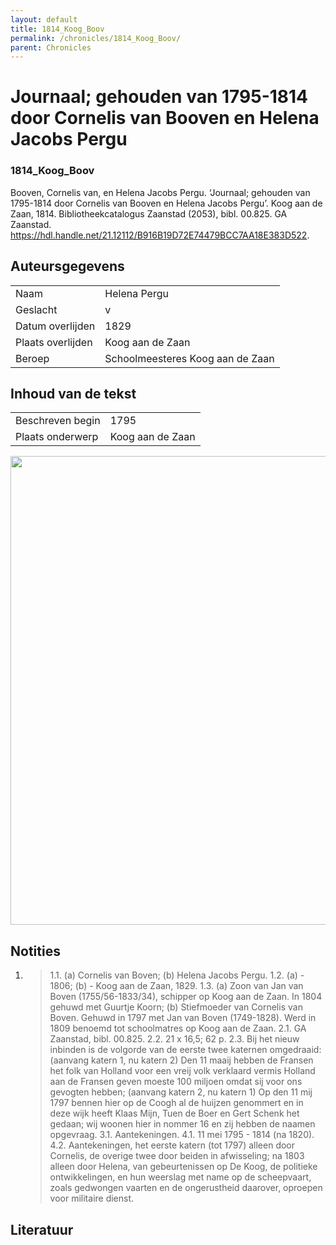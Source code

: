 ```yaml
---
layout: default
title: 1814_Koog_Boov
permalink: /chronicles/1814_Koog_Boov/
parent: Chronicles
--- 
```



# Journaal; gehouden van 1795-1814 door Cornelis van Booven en Helena Jacobs Pergu 

### 1814_Koog_Boov 

Booven, Cornelis van, en Helena Jacobs Pergu. ‘Journaal; gehouden van 1795-1814 door Cornelis van Booven en Helena Jacobs Pergu’. Koog aan de Zaan, 1814. Bibliotheekcatalogus Zaanstad (2053), bibl. 00.825. GA Zaanstad. https://hdl.handle.net/21.12112/B916B19D72E74479BCC7AA18E383D522. 

## Auteursgegevens 

| | | 
| --------------- | --------------- | 
| Naam | Helena Pergu | 
| Geslacht | v | 
| Datum overlijden | 1829 | 
| Plaats overlijden | Koog aan de Zaan | 
| Beroep | Schoolmeesteres Koog aan de Zaan | 

## Inhoud van de tekst 

| | | 
| --------------- | --------------- | 
| Beschreven begin | 1795 | 
| Plaats onderwerp | Koog aan de Zaan | 

[<img src="..\..\barplots_chronicles\1814_Koog_Boov.jpg" width="750"/>](..\..\barplots_chronicles\1814_Koog_Boov.jpg) 

## Notities 

  1. > 1.1. (a) Cornelis van Boven; (b) Helena Jacobs Pergu. 1.2. (a) - 1806; (b) - Koog aan de Zaan, 1829. 1.3. (a) Zoon van Jan van Boven (1755/56-1833/34), schipper op Koog aan de Zaan. In 1804 gehuwd met Guurtje Koorn; (b) Stiefmoeder van Cornelis van Boven. Gehuwd in 1797 met Jan van Boven (1749-1828). Werd in 1809 benoemd tot schoolmatres op Koog aan de Zaan. 2.1. GA Zaanstad, bibl. 00.825. 2.2. 21 x 16,5; 62 p. 2.3. Bij het nieuw inbinden is de volgorde van de eerste twee katernen omgedraaid: (aanvang katern 1, nu katern 2) Den 11 maaij hebben de Fransen het folk van Holland voor een vreij volk verklaard vermis Holland aan de Fransen geven moeste 100 miljoen omdat sij voor ons gevogten hebben; (aanvang katern 2, nu katern 1) Op den 11 mij 1797 bennen hier op de Coogh al de huijzen genommert en in deze wijk heeft Klaas Mijn, Tuen de Boer en Gert Schenk het gedaan; wij woonen hier in nommer 16 en zij hebben de naamen opgevraag. 3.1. Aantekeningen. 4.1. 11 mei 1795 - 1814 (na 1820). 4.2. Aantekeningen, het eerste katern (tot 1797) alleen door Cornelis, de overige twee door beiden in afwisseling; na 1803 alleen door Helena, van gebeurtenissen op De Koog, de politieke ontwikkelingen, en hun weerslag met name op de scheepvaart, zoals gedwongen vaarten en de ongerustheid daarover, oproepen voor militaire dienst.



## Literatuur 

